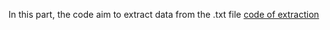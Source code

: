 In this part, the code aim to extract data from the .txt file [code of extraction](./extract_data_frame.py)
